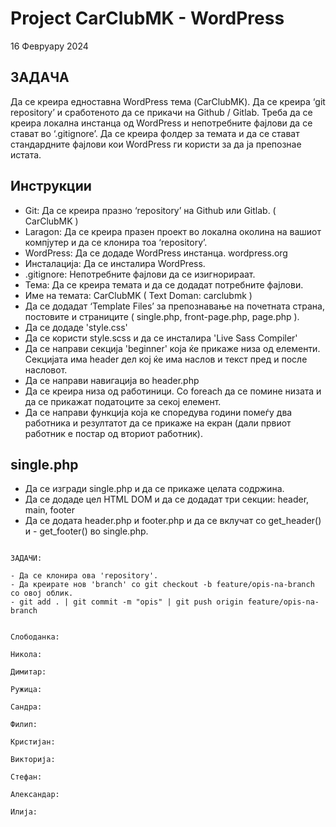 # Project CarClubMK - WordPress
16 Февруару 2024

## ЗАДАЧА

Да се креира едноставна WordPress тема (CarClubMK). Да се креира ‘git repository’ и сработеното да се прикачи на Github / Gitlab. Треба да се креира локална инстанца од WordPress и непотребните фајлови да се стават во ‘.gitignore’. Да се креира фолдер за темата и да се стават стандардните фајлови кои WordPress ги користи за да ја препознае истата.

## Инструкции
- Git: Да се креира празно ‘repository’ на Github или Gitlab. ( CarClubMK )
- Laragon: Да се креира празен проект во локална околина на вашиот компјутер и да се клонира тоа ‘repository’.
- WordPress: Да се додаде WordPress инстанца. wordpress.org
- Инсталација: Да се инсталира WordPress.
- .gitignore: Непотребните фајлови да се изигнорираат.
- Тема: Да се креира темата и да се додадат потребните фајлови.
- Име на темата: CarClubMK ( Text Doman: carclubmk )
- Да се додадат ‘Template Files’ за препознавање на почетната страна, постовите и страниците ( single.php, front-page.php, page.php ).
- Да се додаде 'style.css'
- Да се користи style.scss и да се инсталира 'Live Sass Compiler'
- Да се направи секција 'beginner' која ќе прикаже низа од елементи. Секцијата има header дел кој ќе има наслов и текст пред и после насловот.
- Да се направи навигација во header.php
- Да се креира низа од работиници. Со foreach да се помине низата и да се прикажат податоците за секој елемент.
- Да се направи функција која ке споредува години помеѓу два работника и резултатот да се прикаже на екран (дали првиот работник е постар од вториот работник).

## single.php

- Да се изгради single.php и да се прикаже целата содржина.
- Да се додаде цел HTML DOM и да се додадат три секции: header, main, footer
- Да се додата header.php и footer.php и да се вклучат со get_header() и - get_footer() во single.php.

```

ЗАДАЧИ:

- Да се клонира ова 'repository'.
- Да креирате нов 'branch' со git checkout -b feature/opis-na-branch со овој облик.
- git add . | git commit -m "opis" | git push origin feature/opis-na-branch


Слободанка:

Никола:

Димитар:

Ружица:

Сандра:

Филип:

Кристијан:

Викторија:

Стефан:

Александар:

Илија:


```
